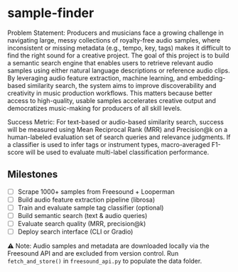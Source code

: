 # sample-finder

Problem Statement:
Producers and musicians face a growing challenge in navigating large, messy collections of royalty-free audio samples, where inconsistent or missing metadata (e.g., tempo, key, tags) makes it difficult to find the right sound for a creative project. The goal of this project is to build a semantic search engine that enables users to retrieve relevant audio samples using either natural language descriptions or reference audio clips. By leveraging audio feature extraction, machine learning, and embedding-based similarity search, the system aims to improve discoverability and creativity in music production workflows. This matters because better access to high-quality, usable samples accelerates creative output and democratizes music-making for producers of all skill levels.

Success Metric:
For text-based or audio-based similarity search, success will be measured using Mean Reciprocal Rank (MRR) and Precision@k on a human-labeled evaluation set of search queries and relevance judgments. If a classifier is used to infer tags or instrument types, macro-averaged F1-score will be used to evaluate multi-label classification performance.

## Milestones

- [ ] Scrape 1000+ samples from Freesound + Looperman
- [ ] Build audio feature extraction pipeline (librosa)
- [ ] Train and evaluate sample tag classifier (optional)
- [ ] Build semantic search (text & audio queries)
- [ ] Evaluate search quality (MRR, precision@k)
- [ ] Deploy search interface (CLI or Gradio)

⚠️ Note: Audio samples and metadata are downloaded locally via the Freesound API and are excluded from version control. Run `fetch_and_store()` in `freesound_api.py` to populate the data folder.
